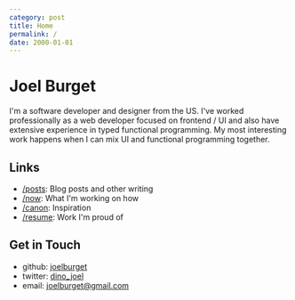 ```yaml
---
category: post
title: Home
permalink: /
date: 2000-01-01
---
```

# Joel Burget

I'm a software developer and designer from the US. I've worked professionally as a web developer focused on frontend / UI and also have extensive experience in typed functional programming. My most interesting work happens when I can mix UI and functional programming together.

## Links

* [/posts](/posts): Blog posts and other writing
* [/now](/now): What I'm working on how
* [/canon](/canon): Inspiration
* [/resume](/resume): Work I'm proud of

## Get in Touch

* github: [joelburget](https://github.com/joelburget)
* twitter: [dino_joel](https://twitter.com/dino_joel)
* email: [joelburget@gmail.com](mailto:joelburget@gmail.com)
